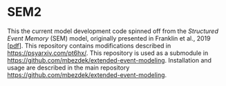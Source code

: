 # SEM2

This the current model development code spinned off from the *Structured Event Memory* (SEM) model, originally presented in Franklin et al., 2019 [[pdf](http://gershmanlab.webfactional.com/pubs/Franklin20.pdf)]. 
This repository contains modifications described in https://psyarxiv.com/pt6hx/. This repository is used as a submodule in https://github.com/mbezdek/extended-event-modeling.
Installation and usage are described in the main repository https://github.com/mbezdek/extended-event-modeling.



